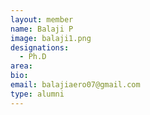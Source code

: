 ```yaml
---
layout: member
name: Balaji P
image: balaji1.png
designations: 
  - Ph.D
area:
bio:
email: balajiaero07@gmail.com
type: alumni
---
```


